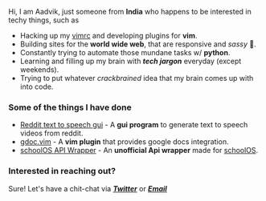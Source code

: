 Hi, I am Aadvik, just someone from **India** who happens to be interested in techy things, such as 
- Hacking up my [vimrc](https://gist.github.com/Aadv1k/ec7dbe9e0d2ef5c50c9613020503527c) and developing plugins for **vim**.
- Building sites for the **world wide web**, that are responsive and *sassy* 💅. 
- Constantly trying to automate those mundane tasks w/ **python**. 
- Learning and filling up my brain with ***tech jargon*** everyday (except weekends). 
- Trying to put whatever *crackbrained* idea that my brain comes up with into code.  

### Some of the things I have done
- [Reddit text to speech gui](https://github.com/Aadv1k/reddit-tts-gui) - A **gui program** to generate text to speech videos from reddit. 
- [gdoc.vim](https://github.com/Aadv1k/gdoc.vim) - A **vim plugin** that provides google docs integration. 
- [schoolOS API Wrapper](https://github.com/Aadv1k/schoolOS-api-wrapper) - An **unofficial Api wrapper** made for [schoolOS](https://www.toppr.school/).

### Interested in reaching out? 
Sure! Let's have a chit-chat via [***Twitter***](https://twitter.com/aadv1k) or [***Email***](mailto:aadv1k@outlook.com)
